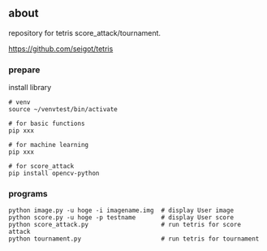 ## about

repository for tetris score_attack/tournament.

https://github.com/seigot/tetris

### prepare

install library

```
# venv
source ~/venvtest/bin/activate

# for basic functions
pip xxx

# for machine learning
pip xxx

# for score_attack
pip install opencv-python
```

### programs

```
python image.py -u hoge -i imagename.img  # display User image
python score.py -u hoge -p testname       # display User score
python score_attack.py                    # run tetris for score attack
python tournament.py                      # run tetris for tournament
```
